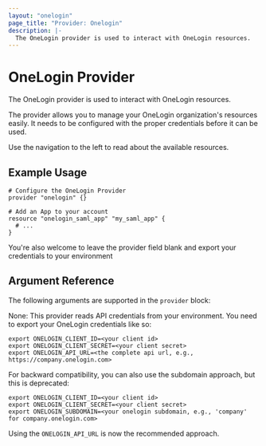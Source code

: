 ```yaml
---
layout: "onelogin"
page_title: "Provider: Onelogin"
description: |-
  The OneLogin provider is used to interact with OneLogin resources.
---
```


# OneLogin Provider

The OneLogin provider is used to interact with OneLogin resources.

The provider allows you to manage your OneLogin organization's resources easily.
It needs to be configured with the proper credentials before it can be used.

Use the navigation to the left to read about the available resources.

## Example Usage

```hcl
# Configure the OneLogin Provider
provider "onelogin" {}

# Add an App to your account
resource "onelogin_saml_app" "my_saml_app" {
  # ...
}
```

You're also welcome to leave the provider field blank and export your
credentials to your environment

## Argument Reference

The following arguments are supported in the `provider` block:

None: This provider reads API credentials from your environment. You need to export
your OneLogin credentials like so:

```
export ONELOGIN_CLIENT_ID=<your client id>
export ONELOGIN_CLIENT_SECRET=<your client secret>
export ONELOGIN_API_URL=<the complete api url, e.g., https://company.onelogin.com>
```

For backward compatibility, you can also use the subdomain approach, but this is deprecated:

```
export ONELOGIN_CLIENT_ID=<your client id>
export ONELOGIN_CLIENT_SECRET=<your client secret>
export ONELOGIN_SUBDOMAIN=<your onelogin subdomain, e.g., 'company' for company.onelogin.com>
```

Using the `ONELOGIN_API_URL` is now the recommended approach.
